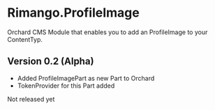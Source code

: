 Rimango.ProfileImage
====================

Orchard CMS Module that enables you to add an ProfileImage to your ContentTyp.



Version 0.2 (Alpha)
------------------
* Added ProfileImagePart as new Part to Orchard
* TokenProvider for this Part added

Not released yet
